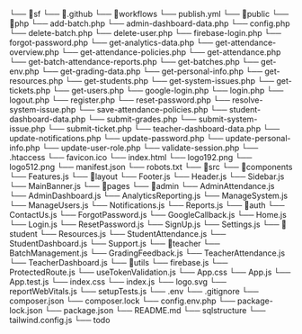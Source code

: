 └── 📁sf
    └── 📁.github
        └── 📁workflows
            └── publish.yml
    └── 📁public
        └── 📁php
            └── add-batch.php
            └── admin-dashboard-data.php
            └── config.php
            └── delete-batch.php
            └── delete-user.php
            └── firebase-login.php
            └── forgot-password.php
            └── get-analytics-data.php
            └── get-attendance-overview.php
            └── get-attendance-policies.php
            └── get-attendance.php
            └── get-batch-attendance-reports.php
            └── get-batches.php
            └── get-env.php
            └── get-grading-data.php
            └── get-personal-info.php
            └── get-resources.php
            └── get-students.php
            └── get-system-issues.php
            └── get-tickets.php
            └── get-users.php
            └── google-login.php
            └── login.php
            └── logout.php
            └── register.php
            └── reset-password.php
            └── resolve-system-issue.php
            └── save-attendance-policies.php
            └── student-dashboard-data.php
            └── submit-grades.php
            └── submit-system-issue.php
            └── submit-ticket.php
            └── teacher-dashboard-data.php
            └── update-notifications.php
            └── update-password.php
            └── update-personal-info.php
            └── update-user-role.php
            └── validate-session.php
        └── .htaccess
        └── favicon.ico
        └── index.html
        └── logo192.png
        └── logo512.png
        └── manifest.json
        └── robots.txt
    └── 📁src
        └── 📁components
            └── Features.js
            └── 📁layout
                └── Footer.js
                └── Header.js
                └── Sidebar.js
            └── MainBanner.js
        └── 📁pages
            └── 📁admin
                └── AdminAttendance.js
                └── AdminDashboard.js
                └── AnalyticsReporting.js
                └── ManageSystem.js
                └── ManageUsers.js
                └── Notifications.js
                └── Reports.js
            └── 📁auth
                └── ContactUs.js
                └── ForgotPassword.js
                └── GoogleCallback.js
                └── Home.js
                └── Login.js
                └── ResetPassword.js
                └── SignUp.js
            └── Settings.js
            └── 📁student
                └── Resources.js
                └── StudentAttendance.js
                └── StudentDashboard.js
            └── Support.js
            └── 📁teacher
                └── BatchManagement.js
                └── GradingFeedback.js
                └── TeacherAttendance.js
                └── TeacherDashboard.js
        └── 📁utils
            └── firebase.js
            └── ProtectedRoute.js
            └── useTokenValidation.js
        └── App.css
        └── App.js
        └── App.test.js
        └── index.css
        └── index.js
        └── logo.svg
        └── reportWebVitals.js
        └── setupTests.js
    └── .env
    └── .gitignore
    └── composer.json
    └── composer.lock
    └── config.env.php
    └── package-lock.json
    └── package.json
    └── README.md
    └── sqlstructure
    └── tailwind.config.js
    └── todo